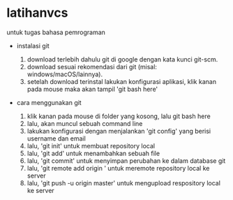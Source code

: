 # latihanvcs
untuk tugas bahasa pemrograman

- instalasi git
  1. download terlebih dahulu git di google dengan kata kunci git-scm.
  2. download sesuai rekomendasi dari git (misal: windows/macOS/lainnya).
  3. setelah download terinstal lakukan konfigurasi aplikasi, klik kanan pada mouse maka akan tampil 'git bash here'

- cara menggunakan git
  1. klik kanan pada mouse di folder yang kosong, lalu git bash here
  2. lalu, akan muncul sebuah command line
  3. lakukan konfigurasi dengan menjalankan 'git config' yang berisi username dan email
  4. lalu, 'git init' untuk membuat repository local
  5. lalu, 'git add' untuk menambahkan sebuah file
  6. lalu, 'git commit' untuk menyimpan perubahan ke dalam database git
  7. lalu, 'git remote add origin ' untuk meremote repository local ke server
  8. lalu, 'git push -u origin master' untuk mengupload respository local ke server
